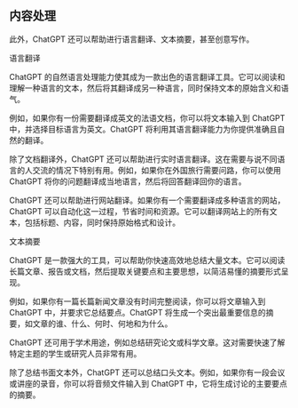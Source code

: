 ## 内容处理

此外，ChatGPT 还可以帮助进行语言翻译、文本摘要，甚至创意写作。

语言翻译

ChatGPT 的自然语言处理能力使其成为一款出色的语言翻译工具。它可以阅读和理解一种语言的文本，然后将其翻译成另一种语言，同时保持文本的原始含义和语气。

例如，如果你有一份需要翻译成英文的法语文档，你可以将文本输入到 ChatGPT 中，并选择目标语言为英文。ChatGPT 将利用其语言翻译能力为你提供准确且自然的翻译。

除了文档翻译外，ChatGPT 还可以帮助进行实时语言翻译。这在需要与说不同语言的人交流的情况下特别有用。例如，如果你在外国旅行需要问路，你可以使用 ChatGPT 将你的问题翻译成当地语言，然后将回答翻译回你的语言。

ChatGPT 还可以帮助进行网站翻译。如果你有一个需要翻译成多种语言的网站，ChatGPT 可以自动化这一过程，节省时间和资源。它可以翻译网站上的所有文本，包括标题、内容，同时保持原始格式和设计。

文本摘要

ChatGPT 是一款强大的工具，可以帮助你快速高效地总结大量文本。它可以阅读长篇文章、报告或文档，然后提取关键要点和主要思想，以简洁易懂的摘要形式呈现。

例如，如果你有一篇长篇新闻文章没有时间完整阅读，你可以将文章输入到 ChatGPT 中，并要求它总结要点。ChatGPT 将生成一个突出最重要信息的摘要，如文章的谁、什么、何时、何地和为什么。

ChatGPT 还可用于学术用途，例如总结研究论文或科学文章。这对需要快速了解特定主题的学生或研究人员非常有用。

除了总结书面文本外，ChatGPT 还可以总结口头文本。例如，如果你有一段会议或讲座的录音，你可以将音频文件输入到 ChatGPT 中，它将生成讨论的主要要点的摘要。
